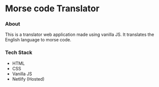# Morse code Translator

### About
This is a translator web application made using vanilla JS. 
It translates the English language to  morse code.

### Tech Stack
* HTML
* CSS
* Vanilla JS
* Netlify (Hosted)
